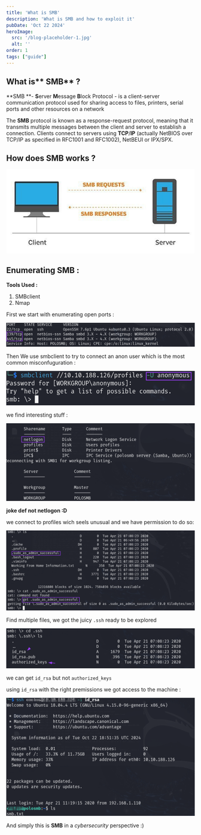 ```yaml
---
title: 'What is SMB'
description: 'What is SMB and how to exploit it'
pubDate: 'Oct 22 2024'
heroImage: 
  src: '/blog-placeholder-1.jpg'
  alt: ''
order: 1
tags: ["guide"]
---
```


## What is** SMB** ?

**SMB **- **S**erver **M**essage **B**lock Protocol - is a client-server communication protocol used for sharing access to files, printers, serial ports and other resources on a network

The **SMB** protocol is known as a response-request protocol, meaning that it transmits multiple messages between the client and server to establish a connection. Clients connect to servers using **TCP**/**IP** (actually NetBIOS over TCP/IP as specified in RFC1001 and RFC1002), NetBEUI or IPX/SPX.

## How does **SMB** works ?

![](assets/1.png)

## Enumerating **SMB :**

**Tools Used :**

1. SMBclient
2. Nmap

First we start with enumerating open ports :



![](assets/2.png)

Then We use smbclient to try to connect an anon user which is the most common misconfuguration :



![](assets/5.png)

we find interesting stuff :



![](assets/3.png)

**joke def not netlogon :D**

we connect to profiles wich seels unusual and we have permission to do so:



![](assets/4.png)

Find multiple files, we got the juicy `.ssh` ready to be explored



![](assets/9.png)

we can get `id_rsa` but not `authorized_keys`

using `id_rsa` with the right premissions we got access to the machine :

![](assets/6.png)

And simply this is **SMB** in a *cybersecurity* perspective :)
